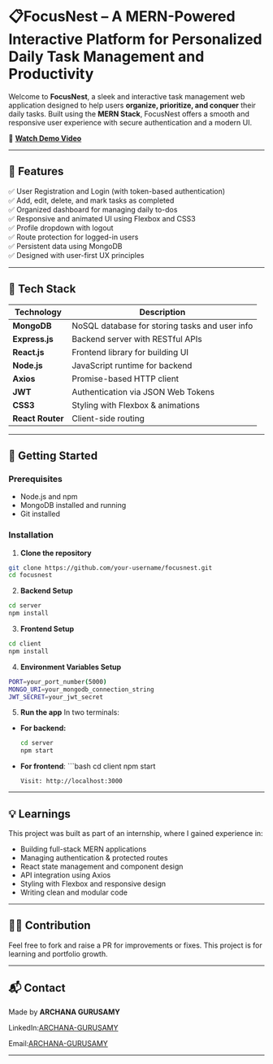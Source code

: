 # 📋FocusNest – A MERN-Powered Interactive Platform for Personalized Daily Task Management and Productivity

Welcome to **FocusNest**, a sleek and interactive task management web application designed to help users **organize, prioritize, and conquer** their daily tasks. Built using the **MERN Stack**, FocusNest offers a smooth and responsive user experience with secure authentication and a modern UI.

 🎥 **[Watch Demo Video](https://youtu.be/LFG4lTWuVOM)** 
 
---

## 🚀 Features

✅ User Registration and Login (with token-based authentication)  
✅ Add, edit, delete, and mark tasks as completed  
✅ Organized dashboard for managing daily to-dos  
✅ Responsive and animated UI using Flexbox and CSS3  
✅ Profile dropdown with logout  
✅ Route protection for logged-in users  
✅ Persistent data using MongoDB  
✅ Designed with user-first UX principles  

---

## 🔧 Tech Stack

| Technology     | Description                      |
|----------------|----------------------------------|
| **MongoDB**    | NoSQL database for storing tasks and user info |
| **Express.js** | Backend server with RESTful APIs |
| **React.js**   | Frontend library for building UI |
| **Node.js**    | JavaScript runtime for backend   |
| **Axios**      | Promise-based HTTP client        |
| **JWT**        | Authentication via JSON Web Tokens |
| **CSS3**       | Styling with Flexbox & animations |
| **React Router** | Client-side routing            |

---

## 🔑 Getting Started

### Prerequisites

- Node.js and npm
- MongoDB installed and running
- Git installed

### Installation

1. **Clone the repository**
```bash
git clone https://github.com/your-username/focusnest.git
cd focusnest
```

2. **Backend Setup**
```bash
cd server
npm install
```

3. **Frontend Setup**
```bash
cd client
npm install
```

4. **Environment Variables Setup**
```bash
PORT=your_port_number(5000)
MONGO_URI=your_mongodb_connection_string
JWT_SECRET=your_jwt_secret
```

5. **Run the app**
In two terminals:

 - **For backend:**
      ```bash
      cd server
      npm start
      ```

 - **For frontend**:
       ```bash
      cd client
      npm start 
      ```
     Visit: http://localhost:3000

---

## 💡 Learnings
This project was built as part of an internship, where I gained experience in:
- Building full-stack MERN applications
- Managing authentication & protected routes
- React state management and component design
- API integration using Axios
- Styling with Flexbox and responsive design
- Writing clean and modular code

---

## 🙋‍♀️ Contribution
Feel free to fork and raise a PR for improvements or fixes. This project is for learning and portfolio growth.

---

## 📬 Contact
Made by **ARCHANA GURUSAMY**

LinkedIn:[ARCHANA-GURUSAMY](https://www.linkedin.com/in/archanagurusamy)

Email:[ARCHANA-GURUSAMY](mailto:archanagurusamy648@gmail.com)

---
